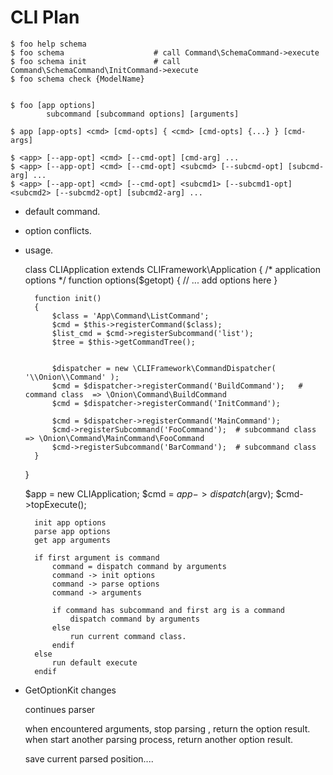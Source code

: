 CLI Plan
========

    $ foo help schema
    $ foo schema                    # call Command\SchemaCommand->execute
    $ foo schema init               # call Command\SchemaCommand\InitCommand->execute
    $ foo schema check {ModelName}


    $ foo [app options] 
            subcommand [subcommand options] [arguments]

    $ app [app-opts] <cmd> [cmd-opts] { <cmd> [cmd-opts] {...} } [cmd-args]

    $ <app> [--app-opt] <cmd> [--cmd-opt] [cmd-arg] ...
    $ <app> [--app-opt] <cmd> [--cmd-opt] <subcmd> [--subcmd-opt] [subcmd-arg] ...
    $ <app> [--app-opt] <cmd> [--cmd-opt] <subcmd1> [--subcmd1-opt] <subcmd2> [--subcmd2-opt] [subcmd2-arg] ...
    

- default command.
- option conflicts.
- usage.


    class CLIApplication extends CLIFramework\Application 
    {
        /* application options */
        function options($getopt)
        {
            // ... add options here
        }

        function init()
        {
            $class = 'App\Command\ListCommand';
            $cmd = $this->registerCommand($class);
            $list_cmd = $cmd->registerSubcommand('list');
            $tree = $this->getCommandTree();


            $dispatcher = new \CLIFramework\CommandDispatcher( '\\Onion\\Command' );
            $cmd = $dispatcher->registerCommand('BuildCommand');   # command class  => \Onion\Command\BuildCommand
            $cmd = $dispatcher->registerCommand('InitCommand');

            $cmd = $dispatcher->registerCommand('MainCommand');
            $cmd->registerSubcommand('FooCommand');  # subcommand class => \Onion\Command\MainCommand\FooCommand
            $cmd->registerSubcommand('BarCommand');  # subcommand class
        }
    }

    $app = new CLIApplication;
    $cmd = $app->dispatch($argv);
    $cmd->topExecute();

        init app options
        parse app options
        get app arguments

        if first argument is command
            command = dispatch command by arguments
            command -> init options
            command -> parse options
            command -> arguments

            if command has subcommand and first arg is a command
                dispatch command by arguments
            else
                run current command class.
            endif
        else
            run default execute 
        endif


- GetOptionKit changes

    continues parser

    when encountered arguments, stop parsing , return the option result.
    when start another parsing process, return another option result.

    save current parsed position....

